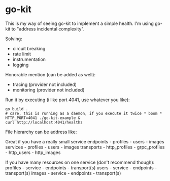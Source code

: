 # go-kit

This is my way of seeing go-kit to implement a simple health. I'm using go-kit to "address incidental complexity".

Solving:
- circuit breaking
- rate limit
- instrumentation 
- logging

Honorable mention (can be added as well):
- tracing (provider not included)
- monitoring (provider not included)

Run it by executing (i like port 4041, use whatever you like):
```
go build .
# care, this is running as a daemon, if you execute it twice * boom *
HTTP_PORT=4041 ./go-kit-example & 
curl http://localhost:4041/healthz
```

File hierarchy can be address like: 

Great if you have a really small service
endpoints
    - profiles
    - users
    - images
services
    - profiles
    - users
    - images
transports 
    - http_profiles
    - grpc_profiles
    - http_users
    - http_images

If you have many resources on one service (don't recommend though):
profiles
    - service
    - endpoints
    - transport(s)
users
    - service
    - endpoints
    - transport(s)
images
    - service
    - endpoints
    - transport(s)

